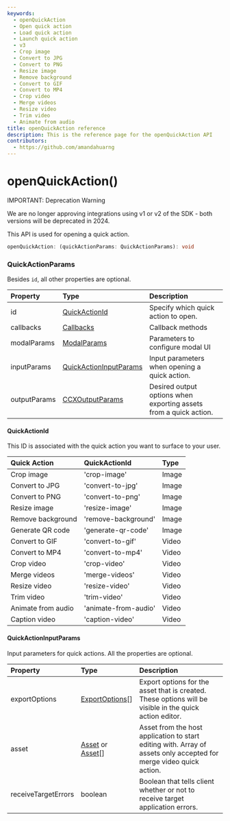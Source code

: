 ```yaml
---
keywords:
  - openQuickAction
  - Open quick action
  - Load quick action
  - Launch quick action
  - v3
  - Crop image
  - Convert to JPG
  - Convert to PNG
  - Resize image
  - Remove background
  - Convert to GIF
  - Convert to MP4
  - Crop video 
  - Merge videos
  - Resize video
  - Trim video
  - Animate from audio
title: openQuickAction reference
description: This is the reference page for the openQuickAction API
contributors:
  - https://github.com/amandahuarng
--- 
```


# openQuickAction()

<InlineAlert variant="error" slots="header, text" />

IMPORTANT: Deprecation Warning

We are no longer approving integrations using v1 or v2 of the SDK - both versions will be deprecated in 2024.

This API is used for opening a quick action.

```ts
openQuickAction: (quickActionParams: QuickActionParams): void
```

### QuickActionParams

Besides `id`, all other properties are optional.

| Property | Type| Description
| :-- | :-- | :--
| id | [QuickActionId](#quickactionid) | Specify which quick action to open.
| callbacks | [Callbacks](../../types/index.md#callbacks) | Callback methods
| modalParams | [ModalParams](../../types/index.md#modalparams) | Parameters to configure modal UI
| inputParams | [QuickActionInputParams](#quickactioninputparams) | Input parameters when opening a quick action.
| outputParams | [CCXOutputParams](../../types/index.md#ccxoutputparams) | Desired output options when exporting assets from a quick action.

#### QuickActionId

This ID is associated with the quick action you want to surface to your user.

| Quick Action | QuickActionId | Type
| :-- | :-- | :--
| Crop image | 'crop-image' | Image
| Convert to JPG | 'convert-to-jpg' | Image
| Convert to PNG | 'convert-to-png' | Image
| Resize image | 'resize-image' | Image
| Remove background | 'remove-background' | Image
| Generate QR code | 'generate-qr-code' | Image
| Convert to GIF | 'convert-to-gif' | Video
| Convert to MP4 | 'convert-to-mp4' | Video
| Crop video | 'crop-video' | Video
| Merge videos | 'merge-videos' | Video
| Resize video | 'resize-video' | Video
| Trim video | 'trim-video' | Video
| Animate from audio | 'animate-from-audio' | Video
| Caption video | 'caption-video' | Video

#### QuickActionInputParams

Input parameters for quick actions. All the properties are optional.

| Property | Type | Description
| :-- | :-- | :--
| exportOptions | [ExportOptions](../../types/index.md#exportoptions)[] | Export options for the asset that is created. These options will be visible in the quick action editor.
| asset | [Asset](#asset) or [Asset](../../types/index.md#asset)[] | Asset from the host application to start editing with. Array of assets only accepted for merge video quick action.
| receiveTargetErrors | boolean | Boolean that tells client whether or not to receive target application errors.
